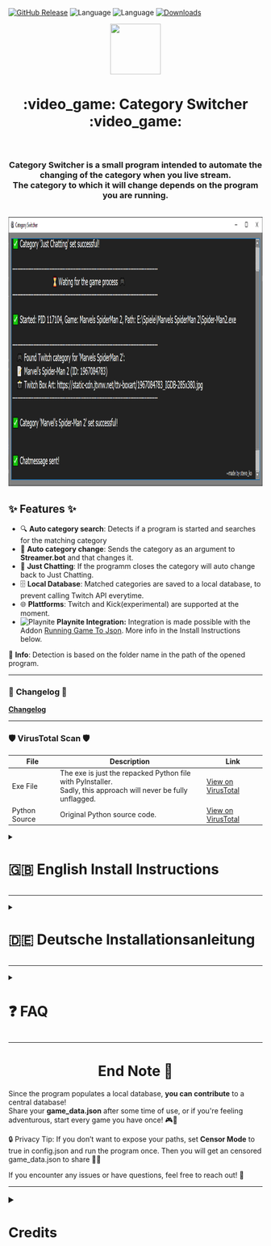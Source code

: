[![GitHub Release](https://img.shields.io/github/v/release/stevo-ko/Category_Switcher?display_name=tag&label=Latest%20Release&color=1E9111)](https://github.com/stevo-ko/Category_Switcher/releases/latest)
![Language](https://img.shields.io/badge/Language-DE-brightgreen)
![Language](https://img.shields.io/static/v1?label=Language&message=EN&color=1E90FF)
[![Downloads](https://img.shields.io/github/downloads/stevo-ko/Category_Switcher_dev/total)](https://github.com/stevo-ko/Category_Switcher_dev/releases/latest)



<div align="center">
  <img src="https://github.com/stevo-ko/Category_Switcher/blob/main/Release%20EXE/_internal/Assets/icon.ico" width="100" height="100">
  <h1>:video_game: <strong>Category Switcher</strong> :video_game:</h1><br>

  
  <h3>Category Switcher is a small program intended to automate the changing of the category when you live stream.<br>
  The category to which it will change depends on the program you are running.</h3>
  <br>

<img src="https://github.com/stevo-ko/Category_Switcher/blob/main/Readme/Category%20Switcher.png" width="700" height="532">

</div>

<h2>✨ Features ✨</h2>

- :mag: **Auto category search**: Detects if a program is started and searches for the matching category
- :arrows_counterclockwise: **Auto category change**: Sends the category as an argument to **Streamer.bot** and that changes it.
- :speech_balloon: **Just Chatting**: If the programm closes the category will auto change back to Just Chatting.
- :file_cabinet: **Local Database**: Matched categories are saved to a local database, to prevent calling Twitch API everytime.
- :globe_with_meridians: **Plattforms**: Twitch and Kick(experimental) are supported at the moment.
- <img src="https://playnite.link/applogo.png" alt="Playnite" width="20" height="20"> **Playnite Integration:** Integration is made possible with the Addon [Running Game To Json](https://playnite.link/addons.html#7ad03f78-50f9-40d5-a7a3-cac5776e5482). More info in the Install Instructions below.

:pencil: **Info**: Detection is based on the folder name in the path of the opened program.

---


### :scroll: **Changelog** :scroll:
[**Changelog**](Changelog.md)

---

### :shield: **VirusTotal Scan** :shield:

| File | Description | Link |
|------|-------------|------|
| Exe File | The exe is just the repacked Python file with PyInstaller. <br>Sadly, this approach will never be fully unflagged. | [View on VirusTotal](https://www.virustotal.com/gui/file/a9ab55b027f11090ca2620af13858f031a2f41ea7dcae5e7ed6a3aa8debbdf72) |
| Python Source | Original Python source code. | [View on VirusTotal](https://www.virustotal.com/gui/file/ae0390bd8cc30ed101fe879660300f31e9357d8bbb59bd586fd7cf043c3eca68) |


<details>
<summary><h1><strong>🇬🇧 English Install Instructions</strong></h1></summary>

### :rocket: **Installation** :rocket:

- Download the **latest** release.
- Extract **Category_Switcher.zip**
- Import the action to **Streamer.bot** with the import code inside **Category_Switcher.stevo** or using the file itself.
- Go to **Streamer.bot → Servers/Clients → HTTP Server**.
- Ensure the **HTTP server** is enabled and started, you can change port and adress as you like before starting the server.


<div align="center">
<img src="https://github.com/stevo-ko/Category_Switcher/blob/main/Readme/Http%20Server.png" width="1609" height="908">
</div>
<br>

- Change the path to the exe in the Action **Open Category Switcher** , also change the Working Directory to the exe dir.

<div align="center">
<img src="https://github.com/stevo-ko/Category_Switcher/blob/main/Readme/Edit%20Sub%20Action.png" width="400" height="407">
</div>
<br>

- Go to the imported Action "[STEVO] Settingsmenu" right click on the first Trigger and click Test Trigger, or alternative default hotkey CTRL+Y (you can change that)
- Wait a few seconds till the settings menu opens
<div align="center">
<img src="https://github.com/stevo-ko/Category_Switcher/blob/main/Readme/Main%20Settingsmenu.png" width="400" height="500">
</div>
<br>

- Go to Game Root Folders check if the default Paths are sufficient, if not toggle the togglebutton to ON and press Add, you will get an Popup where you can chose a Folder.
- If you made all changes to your liking press the Save button.
- Category Switcher is already running and you can test it out and hopefully be happy with it.
<h2>Done ✅</h2>  


- If there is something wrong check the FAQ down below, writen an Issue here or contact me on the Streamer.bot Server in the thread.

<details>
<summary><h2><strong><img src="https://playnite.link/applogo.png" alt="Playnite" width="32" height="32"> Playnite Install Instructions</strong></h2></summary>

- Download and Install Playnite from [Playnite.link](https://playnite.link/download)
- Open Playnite and go to **Add-ons → Extensions → Generic** and install the **Running Game To Json** Addon.
- You can find the Addon also [here](https://playnite.link/addons.html#7ad03f78-50f9-40d5-a7a3-cac5776e5482)
- You can also install the Addon with that link:  
  `playnite://playnite/installaddon/7ad03f78-50f9-40d5-a7a3-cac5776e5482`
- After installing you just need to enable Playnite in the Settings of the Category Switcher and you are good to go.

</details>
</details>

---

<details>
<summary><h1><strong>🇩🇪 Deutsche Installationsanleitung</strong></h1></summary>
  
### :rocket: **Installation** :rocket:

- Lade das **neueste Release** herunter
- Entpacke **Category_Switcher.zip**.
- Importiere die Action in **Streamer.bot** mithilfe des Import-Codes in **Category_Switcher.stevo** oder über die Datei selbst.   
- Gehe zu **Streamer.bot → Servers/Clients → HTTP Server**. 
- Stelle sicher, dass der **HTTP-Server** aktiviert und gestartet ist. Du kannst den Port und die Adresse nach Belieben ändern, bevor du den Server startest. 

<div align="center">
<img src="https://github.com/stevo-ko/Category_Switcher/blob/main/Readme/Http%20Server.png" width="1609" height="908">
</div>
<br>

- Ändere in der Action **Open Category Switcher** den Pfad zur `.exe` und passe auch das Arbeitsverzeichnis auf den Ordner der `.exe` an.  

<div align="center">
<img src="https://github.com/stevo-ko/Category_Switcher/blob/main/Readme/Edit%20Sub%20Action.png" width="400" height="407">
</div>
<br>

- Gehe zur importierten Action **"[STEVO] Settingsmenu"**, klicke mit Rechtsklick auf den ersten Trigger und wähle **Test Trigger**, oder nutze alternativ das Standard-Hotkey **CTRL+Y** (dies kannst du auch ändern).  
- Warte ein paar Sekunden, bis sich das Einstellungsmenü öffnet.  

<div align="center">
<img src="https://github.com/stevo-ko/Category_Switcher/blob/main/Readme/Main%20Settingsmenu_de.png" width="400" height="500">
</div>
<br>

- Gehe zu **Spiele-Hauptordner** und prüfe, ob die Standard-Pfade ausreichen. Wenn nicht, schalte den Toggle-Button auf **ON** und klicke auf **Hinzufügen**. Es öffnet sich ein Popup, in dem du einen Ordner auswählen kannst.  
- Wenn du alle Änderungen nach deinen Wünschen vorgenommen hast, klicke auf **Speichern**.  
- Der Category Switcher läuft nun bereits – du kannst ihn direkt testen und hoffentlich Freude daran haben.  

<h2>Fertig ✅</h2>  

- Falls etwas nicht funktioniert, schau dir die **FAQ** unten an, erstelle ein Issue hier oder kontaktiere mich auf dem **Streamer.bot Server** im Thread.  
 
<details>
<summary><h2><strong><img src="https://playnite.link/applogo.png" alt="Playnite" width="32" height="32"> Playnite Installationsanleitung</strong></h2></summary>

- Lade **Playnite** von [Playnite.link](https://playnite.link/download) herunter und installiere es.  
- Öffne **Playnite** und gehe zu **Add-ons → Erweiterungen → Allgemein**, und installiere das Add-on **Running Game To Json**.  
- Du findest das Add-on auch [hier](https://playnite.link/addons.html#7ad03f78-50f9-40d5-a7a3-cac5776e5482).  
- Alternativ kannst du das Add-on auch direkt über diesen Link installieren:  
  `playnite://playnite/installaddon/7ad03f78-50f9-40d5-a7a3-cac5776e5482`  
- Nach der Installation musst du nur noch **Playnite** in den **Einstellungen des Category Switchers** aktivieren – und schon bist du startklar.

</details>
</details>

---

<details>
<summary><h1><strong>❓ FAQ</strong></h1></summary>

<h2>EN</h2>

<details><summary style="font-size: 1.3em; font-weight: bold;">Q: Do I need admin rights?</summary>
<br>

**A:** Apart from excluding the EXE from your antivirus, admin rights are not required.
</details>

<details><summary style="font-size: 1.3em; font-weight: bold;">Q: How can i get a Game or Program fixed, cause it does not get the right category?</summary>
<br>
<strong>A:</strong>  Please provide the following details: 

- 🎮 **Game name**  
- 📂 **Full path** to the game's `.exe` file  
</details>

<details><summary style="font-size: 1.3em; font-weight: bold;"> Q: How can i manually add a Game or program so it will change the category? </summary>
<br>

**A:** You need to add the game manually in the game_data.json using the following format:



```json
{
    "Game": "Example",
    "Path": "C:\\Example\\Example\\Example.exe",
    "Twitch Category Name": "Example",
    "Twitch Category ID": "123456",
    "Twitch Box Art": "https://static-cdn.jtvnw.net/ttv-boxart/123456_IGDB-285x380.jpg",
    "Kick Category Name": "Example",
    "Kick Category ID": "",
    "Kick Thumbnail": ""
}
```

- **Game** needs to match the Found Name of the Game, please read the Info in the first Post
- **Path** is not needed for the program to work correctly but if wanted write it down
- **Twitch Category Name** , **ID** , **Kick Category Name** and **Kick Category ID** should be fairly self describing, needed are only the Name on both
- **Box Art** is also not needed for the program to work correctly
- Attention If you insert it at the bottom of the json you need to add " , " after the " } " bracket before your game

<strong>It is important to have a double \ between each part of the path for it to be a correct json format</strong>

</details>

<h2>DE</h2>

<details><summary style="font-size: 1.3em; font-weight: bold;">Q: Benötige ich Admin-Rechte?</summary>
<br>

**A:** Abgesehen davon, die EXE von deinem Antivirus auszuschließen, werden keine Admin-Rechte benötigt.
</details>

<details><summary style="font-size: 1.3em; font-weight: bold;">Q: Wie kann ich ein Game oder Programm beheben lassen, wenn es nicht in die richtige Kategorie eingeordnet wird?</summary>
<br>
<strong>A:</strong>  Bitte stelle folgende Details bereit: 

- 🎮 **Game name**  
- 📂 **Full path** zur `.exe`-Datei des Spiels  
</details>

<details><summary style="font-size: 1.3em; font-weight: bold;">Q: Wie kann ich ein Game oder Programm manuell hinzufügen, damit es die Kategorie ändert?</summary>
<br>

**A:** Du musst das Game manuell in die game_data.json eintragen, und zwar im folgenden Format:

```json
{
    "Game": "Example",
    "Path": "C:\\Example\\Example\\Example.exe",
    "Twitch Category Name": "Example",
    "Twitch Category ID": "123456",
    "Twitch Box Art": "https://static-cdn.jtvnw.net/ttv-boxart/123456_IGDB-285x380.jpg",
    "Kick Category Name": "Example",
    "Kick Category ID": "",
    "Kick Thumbnail": ""
}
```


- **Game** muss mit dem Found Name des Games übereinstimmen, bitte dazu die Info im ersten Post lesen
- **Path** wird für die Funktion des Programms nicht benötigt, kann aber eingetragen werden, wenn gewünscht
- **Twitch Category Name** , **ID** , **Kick Category Name** und **Kick Category ID** sind selbsterklärend, benötigt wird aber nur der Name bei beidem
- **Box Art** wird für die Funktion des Programms ebenfalls nicht benötigt
- Achtung: Wenn du den Eintrag am Ende der json einfügst, musst du nach der schließenden " } " Klammer ein " , " setzen, bevor dein Game folgt

<strong>Wichtig ist, dass zwischen jedem Teil des Pfades ein doppelter \ stehen muss, damit es ein korrektes json-Format ist</strong>


</details>

</details>

---


<div align="center">

<h1> <strong>End Note 📝 </strong></h1>
</div>

Since the program populates a local database, **you can contribute** to a central database!  
Share your **game_data.json** after some time of use, or if you're feeling adventurous, start every game you have once! 🎮💾

🔒 Privacy Tip: If you don’t want to expose your paths, set **Censor Mode** to true in config.json and run the program once. Then you will get an censored game_data.json to share 🔧✨

If you encounter any issues or have questions, feel free to reach out! 🚀  

---

<details><summary style="font-size: 1.3em; font-weight: bold;"><h2>Credits</h2></summary>

Base GUI Code from [MustachedManiac](https://mustachedmaniac.com/)
<br>
Icons from [Icons8](https://icons8.com/)
</details>
